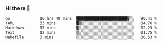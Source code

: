 ### Hi there 👋

<!--
**yeya24/yeya24** is a ✨ _special_ ✨ repository because its `README.md` (this file) appears on your GitHub profile.

Here are some ideas to get you started:

- 🔭 I’m currently working on ...
- 🌱 I’m currently learning ...
- 👯 I’m looking to collaborate on ...
- 🤔 I’m looking for help with ...
- 💬 Ask me about ...
- 📫 How to reach me: ...
- 😄 Pronouns: ...
- ⚡ Fun fact: ...
-->

<!--START_SECTION:waka-->

```txt
Go             10 hrs 40 mins  ██████████████████████▓░░   90.41 %
YAML           33 mins         █▒░░░░░░░░░░░░░░░░░░░░░░░   04.76 %
Markdown       15 mins         ▓░░░░░░░░░░░░░░░░░░░░░░░░   02.23 %
Text           12 mins         ▒░░░░░░░░░░░░░░░░░░░░░░░░   01.75 %
Makefile       3 mins          ░░░░░░░░░░░░░░░░░░░░░░░░░   00.53 %
```

<!--END_SECTION:waka-->

